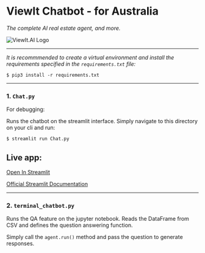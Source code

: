 # ViewIt Chatbot - for Australia

_The complete AI real estate agent, and more._

![ViewIt.AI Logo](https://i.postimg.cc/Nfz5nZ8G/Logo.png)

---

_It is recommmended to create a virtual environment and install the requirements specified in the `requirements.txt` file:_

    $ pip3 install -r requirements.txt

---
### 1. `Chat.py`

For debugging:

Runs the chatbot on the streamlit interface. Simply navigate to this directory on your cli and run:

    $ streamlit run Chat.py


## Live app:

[Open In Streamlit](https://viewit-ai-au.streamlit.app/)

[Official Streamlit Documentation](https://docs.streamlit.io/)

---
### 2. `terminal_chatbot.py`

Runs the QA feature on the jupyter notebook. Reads the DataFrame from CSV and defines the question answering function.

Simply call the `agent.run()` method and pass the question to generate responses.